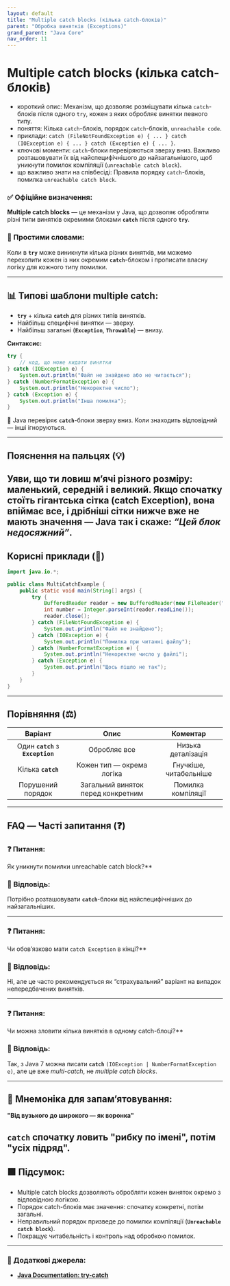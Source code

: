 ```yaml
---
layout: default
title: "Multiple catch blocks (кілька catch-блоків)"
parent: "Обробка винятків (Exceptions)"
grand_parent: "Java Core"
nav_order: 11
---
```


# Multiple catch blocks (кілька catch-блоків)

*   короткий опис: Механізм, що дозволяє розміщувати кілька `catch`-блоків після одного `try`, кожен з яких обробляє винятки певного типу.
*   поняття: Кілька `catch`-блоків, порядок `catch`-блоків, `unreachable code`.
*   приклади: `catch (FileNotFoundException e) { ... } catch (IOException e) { ... } catch (Exception e) { ... }`.
*   ключові моменти: `catch`-блоки перевіряються зверху вниз. Важливо розташовувати їх від найспецифічнішого до найзагальнішого, щоб уникнути помилок компіляції (`unreachable catch block`).
*   що важливо знати на співбесіді: Правила порядку `catch`-блоків, помилка `unreachable catch block`.

### **✅ Офіційне визначення:**

**Multiple catch blocks** — це механізм у Java, що дозволяє обробляти різні типи винятків окремими блоками **`catch`** після одного **`try`**.

### **🧠 Простими словами:**

Коли в **`try`** може виникнути кілька різних винятків, ми можемо перехопити кожен із них окремим **`catch`**\-блоком і прописати власну логіку для кожного типу помилки.

---

## **📊 Типові шаблони multiple catch:**

* **`try`** \+ кілька **`catch`** для різних типів винятків.
* Найбільш специфічні винятки — зверху.
* Найбільш загальні (**`Exception`**, **`Throwable`**) — внизу.

**Синтаксис:**

```java
try {
    // код, що може кидати винятки
} catch (IOException e) {
    System.out.println("Файл не знайдено або не читається");
} catch (NumberFormatException e) {
    System.out.println("Некоректне число");
} catch (Exception e) {
    System.out.println("Інша помилка");
}
```

📌 Java перевіряє **`catch`**\-блоки зверху вниз. Коли знаходить відповідний — інші ігноруються.

---

## **Пояснення на пальцях (💡)**

Уяви, що ти ловиш м’ячі різного розміру: маленький, середній і великий. Якщо спочатку стоїть гігантська сітка (catch Exception), вона впіймає все, і дрібніші сітки нижче вже не мають значення — Java так і скаже: *“Цей блок недосяжний”*.
---

## **Корисні приклади (🧪)**


```java
import java.io.*;

public class MultiCatchExample {
    public static void main(String[] args) {
        try {
            BufferedReader reader = new BufferedReader(new FileReader("data.txt"));
            int number = Integer.parseInt(reader.readLine());
            reader.close();
        } catch (FileNotFoundException e) {
            System.out.println("Файл не знайдено");
        } catch (IOException e) {
            System.out.println("Помилка при читанні файлу");
        } catch (NumberFormatException e) {
            System.out.println("Некоректне число у файлі");
        } catch (Exception e) {
            System.out.println("Щось пішло не так");
        }
    }
}
```

---

## **Порівняння (⚖️)**

| Варіант | Опис | Коментар |
| :---: | :---: | :---: |
| Один **`catch`** з **`Exception`** | Обробляє все | Низька деталізація |
| Кілька **`catch`** | Кожен тип — окрема логіка | Гнучкіше, читабельніше |
| Порушений порядок | Загальний виняток перед конкретним | Помилка компіляції |

---

## **FAQ — Часті запитання (❓)**

### **❓ Питання:**
 Як уникнути помилки unreachable catch block?**

### **💬 Відповідь:**





Потрібно розташовувати **`catch`**\-блоки від найспецифічніших до найзагальніших.

---

### 

### **❓ Питання:**

 Чи обов’язково мати `catch Exception` в кінці?**

### **💬 Відповідь:**





Ні, але це часто рекомендується як “страхувальний” варіант на випадок непередбачених винятків.

---

### 

### **❓ Питання:**

 Чи можна зловити кілька винятків в одному catch-блоці?**

### **💬 Відповідь:**





Так, з Java 7 можна писати **`catch`** `(IOException | NumberFormatException e)`, але це вже *multi-catch*, не *multiple catch blocks*.

---

## **🧠 Мнемоніка для запам’ятовування:**

**"Від вузького до широкого — як воронка"**

**`catch`** спочатку ловить "рибку по імені", потім "усіх підряд".
---

## **🟩 Підсумок:**

* Multiple catch blocks дозволяють обробляти кожен виняток окремо з відповідною логікою.
* Порядок catch-блоків має значення: спочатку конкретні, потім загальні.
* Неправильний порядок призведе до помилки компіляції (**`Unreachable catch block`**).
* Покращує читабельність і контроль над обробкою помилок.

---

### **🔗 Додаткові джерела:**

* [**Java Documentation: try-catch**](https://docs.oracle.com/javase/tutorial/essential/exceptions/catch.html)